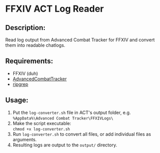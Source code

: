 # FFXIV ACT Log Reader

## Description:
Read log output from Advanced Combat Tracker for FFXIV and convert them into readable chatlogs.

## Requirements:
* FFXIV (duh)
* [AdvancedCombatTracker](https://github.com/EQAditu/AdvancedCombatTracker)
* [ripgrep](https://github.com/BurntSushi/ripgrep)

## Usage:

1. Put the `log-converter.sh` file in ACT's output folder, e.g.  
    `%AppData%\Advanced Combat Tracker\FFXIVLogs\`
2. Make the script executable:  
    `chmod +x log-converter.sh`
2. Run `log-converter.sh` to convert all files, or add individual files as arguments.
3. Resulting logs are output to the `output/` directory.
